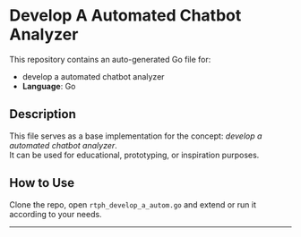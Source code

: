 # Develop A Automated Chatbot Analyzer

This repository contains an auto-generated Go file for:

- develop a automated chatbot analyzer
- **Language**: Go

## Description

This file serves as a base implementation for the concept: *develop a automated chatbot analyzer*.  
It can be used for educational, prototyping, or inspiration purposes.

## How to Use

Clone the repo, open `rtph_develop_a_autom.go` and extend or run it according to your needs.

---


